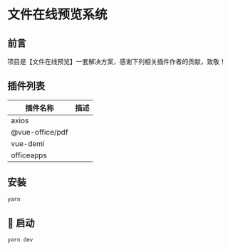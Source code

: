 # 文件在线预览系统

## 前言

项目是【文件在线预览】一套解决方案，感谢下列相关插件作者的贡献，致敬！



## 插件列表

| 插件名称        | 描述 |
| --------------- | ---- |
| axios           |      |
| @vue-office/pdf |      |
| vue-demi        |      |
| officeapps      |      |



## 安装

```bash
yarn
```



## 🚀 启动

```bash
yarn dev
```

